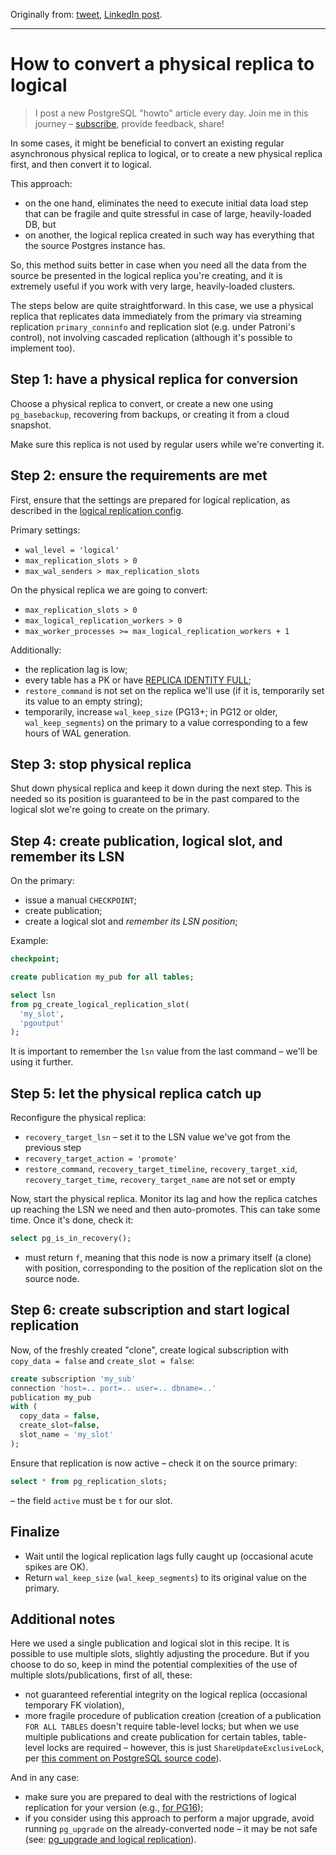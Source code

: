 Originally from: [tweet](https://twitter.com/samokhvalov/status/1727344499943493900), [LinkedIn post]().

---

# How to convert a physical replica to logical

> I post a new PostgreSQL "howto" article every day. Join me in this
> journey – [subscribe](https://twitter.com/samokhvalov/), provide feedback, share!

In some cases, it might be beneficial to convert an existing regular asynchronous physical replica to logical, or to
create a new physical replica first, and then convert it to logical.

This approach:

- on the one hand, eliminates the need to execute initial data load step that can be fragile and quite stressful in case
  of large, heavily-loaded DB, but
- on another, the logical replica created in such way has everything that the source Postgres instance has.

So, this method suits better in case when you need all the data from the source be presented in the logical replica
you're creating, and it is extremely useful if you work with very large, heavily-loaded clusters.

The steps below are quite straightforward. In this case, we use a physical replica that replicates data immediately from
the primary via streaming replication `primary_conninfo` and replication slot (e.g. under Patroni's control), not
involving cascaded replication (although it's possible to implement too).

## Step 1: have a physical replica for conversion

Choose a physical replica to convert, or create a new one using `pg_basebackup`, recovering from backups, or creating it
from a cloud snapshot.

Make sure this replica is not used by regular users while we're converting it.

## Step 2: ensure the requirements are met

First, ensure that the settings are prepared for logical replication, as described
in the [logical replication config](https://postgresql.org/docs/current/logical-replication-config.html).

Primary settings:

- `wal_level = 'logical'`
- `max_replication_slots > 0`
- `max_wal_senders > max_replication_slots`

On the physical replica we are going to convert:

- `max_replication_slots > 0`
- `max_logical_replication_workers > 0`
- `max_worker_processes >= max_logical_replication_workers + 1`

Additionally:

- the replication lag is low;
- every table has a PK or have
  [REPLICA IDENTITY FULL](https://postgresql.org/docs/current/sql-altertable.html#SQL-ALTERTABLE-REPLICA-IDENTITY);
- `restore_command` is not set on the replica we'll use (if it is, temporarily set its value to an empty string);
- temporarily, increase `wal_keep_size` (PG13+; in PG12 or older, `wal_keep_segments`) on the primary to a value
  corresponding to a few hours of WAL generation.

## Step 3: stop physical replica

Shut down physical replica and keep it down during the next step. This is needed so its position is guaranteed to be in
the past compared to the logical slot we're going to create on the primary.

## Step 4: create publication, logical slot, and remember its LSN

On the primary:

- issue a manual `CHECKPOINT`;
- create publication;
- create a logical slot and *remember its LSN position*;

Example:

```sql
checkpoint;

create publication my_pub for all tables;

select lsn
from pg_create_logical_replication_slot(
  'my_slot',
  'pgoutput'
);
```

It is important to remember the `lsn` value from the last command – we'll be using it further.

## Step 5: let the physical replica catch up

Reconfigure the physical replica:

- `recovery_target_lsn` – set it to the LSN value we've got from the previous step
- `recovery_target_action = 'promote'`
- `restore_command`, `recovery_target_timeline`, `recovery_target_xid`, `recovery_target_time`, `recovery_target_name`
  are not set or empty

Now, start the physical replica. Monitor its lag and how the replica catches up reaching the LSN we need and then
auto-promotes. This can take some time. Once it's done, check it:

```sql
select pg_is_in_recovery();
```

- must return `f`, meaning that this node is now a primary itself (a clone) with position, corresponding to the position
  of the replication slot on the source node.

## Step 6: create subscription and start logical replication

Now, of the freshly created "clone", create logical subscription with `copy_data = false` and `create_slot = false`:

```sql
create subscription 'my_sub'
connection 'host=.. port=.. user=.. dbname=..'
publication my_pub
with (
  copy_data = false,
  create_slot=false,
  slot_name = 'my_slot'
);
```

Ensure that replication is now active – check it on the source primary:

```sql
select * from pg_replication_slots;
```

– the field `active` must be `t` for our slot.

## Finalize

- Wait until the logical replication lags fully caught up (occasional acute spikes are OK).
- Return `wal_keep_size` (`wal_keep_segments`) to its original value on the primary.

## Additional notes

Here we used a single publication and logical slot in this recipe. It is possible to use multiple slots, slightly
adjusting the procedure. But if you choose to do so, keep in mind the potential complexities of the use of multiple
slots/publications, first of all, these:

- not guaranteed referential integrity on the logical replica (occasional temporary FK violation),
- more fragile procedure of publication creation (creation of a publication `FOR ALL TABLES` doesn't require table-level
  locks; but when we use multiple publications and create publication for certain tables, table-level locks are
  required – however, this is just `ShareUpdateExclusiveLock`,
  per [this comment on PostgreSQL source code](https://github.com/postgres/postgres/blob/1b6da28e0668eb977dcab6987d192ddedf32b752/src/backend/commands/publicationcmds.c#L1550)).

And in any case:

- make sure you are prepared to deal with the restrictions of logical replication for your version (e.g.,
  [for PG16](https://postgresql.org/docs/16/logical-replication-restrictions.html));
- if you consider using this approach to perform a major upgrade, avoid running `pg_upgrade` on the already-converted
  node – it may be not safe
  (see: [pg_upgrade and logical replication](https://postgresql.org/message-id/flat/20230217075433.u5mjly4d5cr4hcfe%40jrouhaud)).
